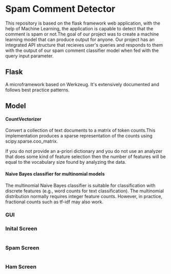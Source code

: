 # Spam Comment Detector

This repository is based on the flask framework web application, with the help of Machine Learning, the application is capable to detect that the comment is spam or not.The goal of our project was to create a machine learning model that can produce output for anyone. Our project has an integrated API structure that recieves user's queries and responds to them with the output of our spam comment classifier model when fed with the query input parameter.

## Flask

A microframework based on Werkzeug. It's extensively documented
and follows best practice patterns.

## Model

#### CountVectorizer

Convert a collection of text documents to a matrix of token counts.This implementation produces a sparse representation of the counts using
scipy.sparse.coo_matrix.

If you do not provide an a-priori dictionary and you do not use an analyzer
that does some kind of feature selection then the number of features will
be equal to the vocabulary size found by analyzing the data.

#### Naive Bayes classifier for multinomial models

The multinomial Naive Bayes classifier is suitable for classification with
discrete features (e.g., word counts for text classification). The
multinomial distribution normally requires integer feature counts. However,
in practice, fractional counts such as tf-idf may also work.

### GUI
### Inital Screen
<img title="" src="/guiimages/mainscreen.png" alt="">
<br>

### Spam Screen

<img title="" src="/guiimages/spamscreen.png" alt="">
<br>

### Ham Screen

<img title="" src="/guiimages/hamscreen.png" alt="">


